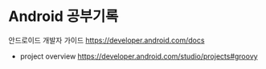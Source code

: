# Android 공부기록

안드로이드 개발자 가이드 https://developer.android.com/docs

- project overview  https://developer.android.com/studio/projects#groovy
